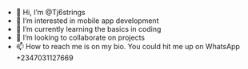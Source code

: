 - 👋 Hi, I’m @Tj6strings
- 👀 I’m interested in mobile app development 
- 🌱 I’m currently learning the basics in coding 
- 💞️ I’m looking to collaborate on projects 
- 📫 How to reach me is on my bio. You could hit me up on WhatsApp +2347031127669

<!---
Tj6strings/Tj6strings is a ✨ special ✨ repository because its `README.md` (this file) appears on your GitHub profile.
You can click the Preview link to take a look at your changes.
--->
